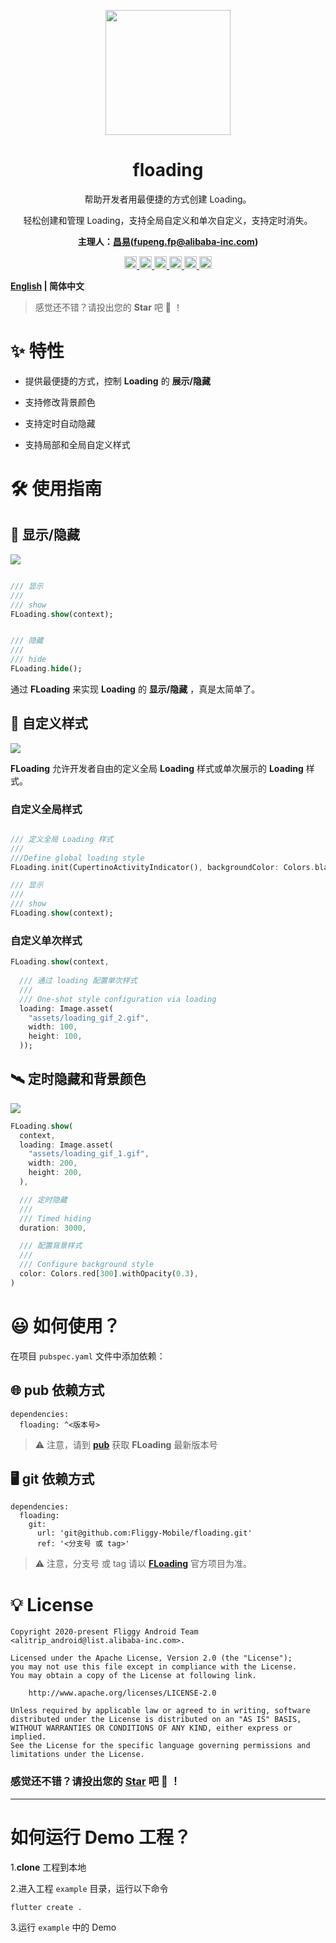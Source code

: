 <p align="center">
  <a href="https://github.com/Fliggy-Mobile">
    <img width="200" src="https://gw.alicdn.com/tfs/TB1a288sxD1gK0jSZFKXXcJrVXa-360-360.png">
  </a>
</p>

<h1 align="center">floading</h1>


<div align="center">

<p>帮助开发者用最便捷的方式创建 Loading。</p>

<p>轻松创建和管理 Loading，支持全局自定义和单次自定义，支持定时消失。</p>

<p><strong>主理人：<a href="">昌易</a>(<a href="fupeng.fp@alibaba-inc.com">fupeng.fp@alibaba-inc.com</a>)</strong></p>

<p>

<a href="https://pub.dev/packages/floading#-readme-tab-">
    <img height="20" src="https://img.shields.io/badge/Version-1.0.0-important.svg">
</a>


<a href="https://github.com/Fliggy-Mobile/floading">
    <img height="20" src="https://img.shields.io/badge/Build-passing-brightgreen.svg">
</a>


<a href="https://github.com/Fliggy-Mobile">
    <img height="20" src="https://img.shields.io/badge/Team-FAT-ffc900.svg">
</a>

<a href="https://www.dartcn.com/">
    <img height="20" src="https://img.shields.io/badge/Language-Dart-blue.svg">
</a>

<a href="https://pub.dev/documentation/floading/latest/floading/floading-library.html">
    <img height="20" src="https://img.shields.io/badge/API-done-yellowgreen.svg">
</a>

<a href="http://www.apache.org/licenses/LICENSE-2.0.txt">
   <img height="20" src="https://img.shields.io/badge/License-Apache--2.0-blueviolet.svg">
</a>

<p>
<p>

</div>


**[English](https://github.com/Fliggy-Mobile/floading) | 简体中文**

> 感觉还不错？请投出您的 **Star** 吧 🥰 ！

# ✨ 特性

- 提供最便捷的方式，控制  **Loading**  的  **展示/隐藏** 

- 支持修改背景颜色

- 支持定时自动隐藏

- 支持局部和全局自定义样式

# 🛠 使用指南

## 🌈 显示/隐藏

![](https://gw.alicdn.com/tfs/TB1PN_dbwgP7K4jSZFqXXamhVXa-720-449.gif)

```dart

/// 显示
///
/// show 
FLoading.show(context);


/// 隐藏
///
/// hide 
FLoading.hide();
```

通过  **FLoading**  来实现  **Loading**  的 **显示/隐藏** ，真是太简单了。


## 💎 自定义样式

![](https://gw.alicdn.com/tfs/TB1cZHVpcKfxu4jSZPfXXb3dXXa-750-468.gif)

 **FLoading**  允许开发者自由的定义全局  **Loading**  样式或单次展示的  **Loading**  样式。

### 自定义全局样式

```dart

/// 定义全局 Loading 样式
///
///Define global loading style
FLoading.init(CupertinoActivityIndicator(), backgroundColor: Colors.black38);

/// 显示
///
/// show
FLoading.show(context);
```

### 自定义单次样式

```dart
FLoading.show(context,
  
  /// 通过 loading 配置单次样式
  ///
  /// One-shot style configuration via loading
  loading: Image.asset(
    "assets/loading_gif_2.gif",
    width: 100,
    height: 100,
  ));
```

## 🛰 定时隐藏和背景颜色

![](https://gw.alicdn.com/tfs/TB1LAuKaOpE_u4jSZKbXXbCUVXa-750-468.gif)

```dart
FLoading.show(
  context,
  loading: Image.asset(
    "assets/loading_gif_1.gif",
    width: 200,
    height: 200,
  ),

  /// 定时隐藏
  ///
  /// Timed hiding
  duration: 3000,

  /// 配置背景样式
  ///
  /// Configure background style
  color: Colors.red[300].withOpacity(0.3),
)
```

# 😃 如何使用？

在项目 `pubspec.yaml` 文件中添加依赖：

## 🌐 pub 依赖方式

```
dependencies:
  floading: ^<版本号>
```

> ⚠️ 注意，请到 [**pub**](https://pub.dev/packages/floading) 获取 **FLoading** 最新版本号

## 🖥 git 依赖方式

```
dependencies:
  floading:
    git:
      url: 'git@github.com:Fliggy-Mobile/floading.git'
      ref: '<分支号 或 tag>'
```


> ⚠️ 注意，分支号 或 tag 请以 [**FLoading**](https://github.com/Fliggy-Mobile/floading) 官方项目为准。


# 💡 License

```
Copyright 2020-present Fliggy Android Team <alitrip_android@list.alibaba-inc.com>.

Licensed under the Apache License, Version 2.0 (the "License");
you may not use this file except in compliance with the License.
You may obtain a copy of the License at following link.

    http://www.apache.org/licenses/LICENSE-2.0

Unless required by applicable law or agreed to in writing, software
distributed under the License is distributed on an "AS IS" BASIS,
WITHOUT WARRANTIES OR CONDITIONS OF ANY KIND, either express or implied.
See the License for the specific language governing permissions and
limitations under the License.

```


### 感觉还不错？请投出您的 [**Star**](https://github.com/Fliggy-Mobile/floading) 吧 🥰 ！


---

# 如何运行 Demo 工程？

1.**clone** 工程到本地

2.进入工程 `example` 目录，运行以下命令

```
flutter create .
```

3.运行 `example` 中的 Demo




